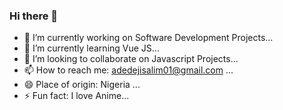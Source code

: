 ### Hi there 👋

<!--
**adedejisalim/adedejisalim** is a ✨ _special_ ✨ repository because its `README.md` (this file) appears on your GitHub profile.

Here are some ideas to get you started:
- 🤔 I’m looking for help with ...
- 💬 Ask me about ...

-->

- 🔭 I’m currently working on Software Development Projects...
- 🌱 I’m currently learning Vue JS...
- 👯 I’m looking to collaborate on Javascript Projects...
- 📫 How to reach me: adedejisalim01@gmail.com ...
- 😄 Place of origin: Nigeria ...
- ⚡ Fun fact: I love Anime...
